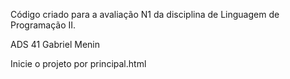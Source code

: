 Código criado para a avaliação N1 da disciplina de Linguagem de Programação II.

ADS 41
Gabriel Menin

Inicie o projeto por principal.html
